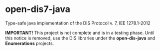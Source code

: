 # open-dis7-java
Type-safe java implementation of the DIS Protocol v. 7, IEE 1278.1-2012

**IMPORTANT!**  This project is not complete and is in a testing phase.  Until this notice is removed, use the DIS libraries under the **open-dis-java** and **Enumerations** projects.
